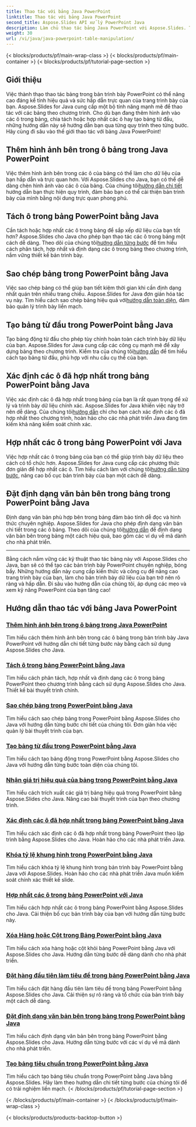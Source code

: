 ```yaml
---
title: Thao tác với bảng Java PowerPoint
linktitle: Thao tác với bảng Java PowerPoint
second_title: Aspose.Slides API xử lý PowerPoint Java
description: Làm chủ thao tác bảng Java PowerPoint với Aspose.Slides. Tìm hiểu cách thêm hình ảnh, tách ô, tạo bảng và hơn thế nữa thông qua hướng dẫn chi tiết từng bước của chúng tôi.
weight: 30
url: /vi/java/java-powerpoint-table-manipulation/
---
```


{< blocks/products/pf/main-wrap-class >}
{< blocks/products/pf/main-container >}
{< blocks/products/pf/tutorial-page-section >}

## Giới thiệu

Việc thành thạo thao tác bảng trong bản trình bày PowerPoint có thể nâng cao đáng kể tính hiệu quả và sức hấp dẫn trực quan của trang trình bày của bạn. Aspose.Slides for Java cung cấp một bộ tính năng mạnh mẽ để thao tác với các bảng theo chương trình. Cho dù bạn đang thêm hình ảnh vào các ô trong bảng, chia tách hoặc hợp nhất các ô hay tạo bảng từ đầu, những hướng dẫn này sẽ hướng dẫn bạn qua từng quy trình theo từng bước. Hãy cùng đi sâu vào thế giới thao tác với bảng Java PowerPoint!

## Thêm hình ảnh bên trong ô bảng trong Java PowerPoint
Việc thêm hình ảnh bên trong các ô của bảng có thể làm cho dữ liệu của bạn hấp dẫn và trực quan hơn. Với Aspose.Slides cho Java, bạn có thể dễ dàng chèn hình ảnh vào các ô của bảng. Của chúng tôi[hướng dẫn chi tiết](./add-image-inside-table-cells-java-powerpoint/) hướng dẫn bạn thực hiện quy trình, đảm bảo bạn có thể cải thiện bản trình bày của mình bằng nội dung trực quan phong phú.

## Tách ô trong bảng PowerPoint bằng Java
 Cần tách hoặc hợp nhất các ô trong bảng để sắp xếp dữ liệu của bạn tốt hơn? Aspose.Slides cho Java cho phép bạn thao tác các ô trong bảng một cách dễ dàng. Theo dõi của chúng tôi[hướng dẫn từng bước](./split-cells-powerpoint-table-java/) để tìm hiểu cách phân tách, hợp nhất và định dạng các ô trong bảng theo chương trình, nắm vững thiết kế bản trình bày.

## Sao chép bảng trong PowerPoint bằng Java
 Việc sao chép bảng có thể giúp bạn tiết kiệm thời gian khi cần định dạng nhất quán trên nhiều trang chiếu. Aspose.Slides for Java đơn giản hóa tác vụ này. Tìm hiểu cách sao chép bảng hiệu quả với[hướng dẫn toàn diện](./clone-table-powerpoint-java/), đảm bảo quản lý trình bày liền mạch.

## Tạo bảng từ đầu trong PowerPoint bằng Java
Tạo bảng động từ đầu cho phép tùy chỉnh hoàn toàn cách trình bày dữ liệu của bạn. Aspose.Slides for Java cung cấp các công cụ mạnh mẽ để xây dựng bảng theo chương trình. Kiểm tra của chúng tôi[hướng dẫn](./create-table-from-scratch-powerpoint-java/) để tìm hiểu cách tạo bảng từ đầu, phù hợp với nhu cầu cụ thể của bạn.

## Xác định các ô đã hợp nhất trong bảng PowerPoint bằng Java
 Việc xác định các ô đã hợp nhất trong bảng của bạn là rất quan trọng để xử lý và trình bày dữ liệu chính xác. Aspose.Slides for Java khiến việc này trở nên dễ dàng. Của chúng tôi[hướng dẫn](./identify-merged-cells-powerpoint-table-java/) chỉ cho bạn cách xác định các ô đã hợp nhất theo chương trình, hoàn hảo cho các nhà phát triển Java đang tìm kiếm khả năng kiểm soát chính xác.

## Hợp nhất các ô trong bảng PowerPoint với Java
 Việc hợp nhất các ô trong bảng của bạn có thể giúp trình bày dữ liệu theo cách có tổ chức hơn. Aspose.Slides for Java cung cấp các phương thức đơn giản để hợp nhất các ô. Tìm hiểu cách làm với chúng tôi[hướng dẫn từng bước](./merge-cells-powerpoint-table-java/), nâng cao bố cục bản trình bày của bạn một cách dễ dàng.

## Đặt định dạng văn bản bên trong bảng trong PowerPoint bằng Java
Định dạng văn bản phù hợp bên trong bảng đảm bảo tính dễ đọc và hình thức chuyên nghiệp. Aspose.Slides for Java cho phép định dạng văn bản chi tiết trong các ô bảng. Theo dõi của chúng tôi[hướng dẫn](./set-text-formatting-inside-table-powerpoint-java/) để định dạng văn bản bên trong bảng một cách hiệu quả, bao gồm các ví dụ về mã dành cho nhà phát triển.

---

Bằng cách nắm vững các kỹ thuật thao tác bảng này với Aspose.Slides cho Java, bạn sẽ có thể tạo các bản trình bày PowerPoint chuyên nghiệp, bóng bẩy. Những hướng dẫn này cung cấp kiến thức và công cụ để nâng cao trang trình bày của bạn, làm cho bản trình bày dữ liệu của bạn trở nên rõ ràng và hấp dẫn. Đi sâu vào hướng dẫn của chúng tôi, áp dụng các mẹo và xem kỹ năng PowerPoint của bạn tăng cao!
## Hướng dẫn thao tác với bảng Java PowerPoint
### [Thêm hình ảnh bên trong ô bảng trong Java PowerPoint](./add-image-inside-table-cells-java-powerpoint/)
Tìm hiểu cách thêm hình ảnh bên trong các ô bảng trong bản trình bày Java PowerPoint với hướng dẫn chi tiết từng bước này bằng cách sử dụng Aspose.Slides cho Java.
### [Tách ô trong bảng PowerPoint bằng Java](./split-cells-powerpoint-table-java/)
Tìm hiểu cách phân tách, hợp nhất và định dạng các ô trong bảng PowerPoint theo chương trình bằng cách sử dụng Aspose.Slides cho Java. Thiết kế bài thuyết trình chính.
### [Sao chép bảng trong PowerPoint bằng Java](./clone-table-powerpoint-java/)
Tìm hiểu cách sao chép bảng trong PowerPoint bằng Aspose.Slides cho Java với hướng dẫn từng bước chi tiết của chúng tôi. Đơn giản hóa việc quản lý bài thuyết trình của bạn.
### [Tạo bảng từ đầu trong PowerPoint bằng Java](./create-table-from-scratch-powerpoint-java/)
Tìm hiểu cách tạo bảng động trong PowerPoint bằng Aspose.Slides cho Java với hướng dẫn từng bước toàn diện của chúng tôi.
### [Nhận giá trị hiệu quả của bảng trong PowerPoint bằng Java](./get-effective-values-table-powerpoint-java/)
Tìm hiểu cách trích xuất các giá trị bảng hiệu quả trong PowerPoint bằng Aspose.Slides cho Java. Nâng cao bài thuyết trình của bạn theo chương trình.
### [Xác định các ô đã hợp nhất trong bảng PowerPoint bằng Java](./identify-merged-cells-powerpoint-table-java/)
Tìm hiểu cách xác định các ô đã hợp nhất trong bảng PowerPoint theo lập trình bằng Aspose.Slides cho Java. Hoàn hảo cho các nhà phát triển Java.
### [Khóa tỷ lệ khung hình trong PowerPoint bằng Java](./lock-aspect-ratio-powerpoint-java/)
Tìm hiểu cách khóa tỷ lệ khung hình trong bản trình bày PowerPoint bằng Java với Aspose.Slides. Hoàn hảo cho các nhà phát triển Java muốn kiểm soát chính xác thiết kế slide.
### [Hợp nhất các ô trong bảng PowerPoint với Java](./merge-cells-powerpoint-table-java/)
Tìm hiểu cách hợp nhất các ô trong bảng PowerPoint bằng Aspose.Slides cho Java. Cải thiện bố cục bản trình bày của bạn với hướng dẫn từng bước này.
### [Xóa Hàng hoặc Cột trong Bảng PowerPoint bằng Java](./remove-row-column-powerpoint-table-java/)
Tìm hiểu cách xóa hàng hoặc cột khỏi bảng PowerPoint bằng Java với Aspose.Slides cho Java. Hướng dẫn từng bước dễ dàng dành cho nhà phát triển.
### [Đặt hàng đầu tiên làm tiêu đề trong bảng PowerPoint bằng Java](./set-first-row-header-powerpoint-table-java/)
Tìm hiểu cách đặt hàng đầu tiên làm tiêu đề trong bảng PowerPoint bằng Aspose.Slides cho Java. Cải thiện sự rõ ràng và tổ chức của bản trình bày một cách dễ dàng.
### [Đặt định dạng văn bản bên trong bảng trong PowerPoint bằng Java](./set-text-formatting-inside-table-powerpoint-java/)
Tìm hiểu cách định dạng văn bản bên trong bảng PowerPoint bằng Aspose.Slides cho Java. Hướng dẫn từng bước với các ví dụ về mã dành cho nhà phát triển.
### [Tạo bảng tiêu chuẩn trong PowerPoint bằng Java](./create-standard-tables-powerpoint-java/)
Tìm hiểu cách tạo bảng tiêu chuẩn trong PowerPoint bằng Java bằng Aspose.Slides. Hãy làm theo hướng dẫn chi tiết từng bước của chúng tôi để có trải nghiệm liền mạch.
{< /blocks/products/pf/tutorial-page-section >}

{< /blocks/products/pf/main-container >}
{< /blocks/products/pf/main-wrap-class >}

{< blocks/products/products-backtop-button >}
